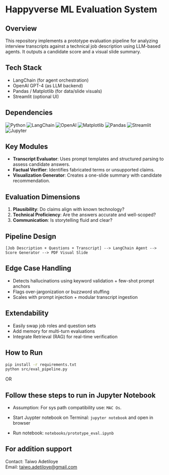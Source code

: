 
# Happyverse ML Evaluation System

## Overview
This repository implements a prototype evaluation pipeline for analyzing interview transcripts against a technical job description using LLM-based agents. It outputs a candidate score and a visual slide summary.

## Tech Stack
- LangChain (for agent orchestration)
- OpenAI GPT-4 (as LLM backend)
- Pandas / Matplotlib (for data/slide visuals)
- Streamlit (optional UI)

## Dependencies
![Python](https://img.shields.io/badge/Python-v3.11-blue.svg?logo=python&longCache=true&logoColor=white&colorB=5e81ac&style=flat-square&colorA=4c566a)
![LangChain](https://img.shields.io/badge/LangChain-v0.1.20-blue.svg?logo=chainlink&longCache=true&style=flat-square&logoColor=white&colorB=5e81ac&colorA=4c566a)
![OpenAI](https://img.shields.io/badge/OpenAI-v1.25.0-blue.svg?logo=openai&longCache=true&style=flat-square&logoColor=white&colorB=5e81ac&colorA=4c566a)
![Matplotlib](https://img.shields.io/badge/Matplotlib-v3.8.4-blue.svg?logo=python&longCache=true&style=flat-square&logoColor=white&colorB=5e81ac&colorA=4c566a)
![Pandas](https://img.shields.io/badge/Pandas-v2.2.2-blue.svg?logo=pandas&longCache=true&style=flat-square&logoColor=white&colorB=5e81ac&colorA=4c566a)
![Streamlit](https://img.shields.io/badge/Streamlit-v1.34.0-blue.svg?logo=streamlit&longCache=true&style=flat-square&logoColor=white&colorB=5e81ac&colorA=4c566a)
![Jupyter](https://img.shields.io/badge/Jupyter-v1.1.1-blue.svg?logo=jupyter&longCache=true&style=flat-square&logoColor=white&colorB=5e81ac&colorA=4c566a)


## Key Modules
- **Transcript Evaluator**: Uses prompt templates and structured parsing to assess candidate answers.
- **Factual Verifier**: Identifies fabricated terms or unsupported claims.
- **Visualization Generator**: Creates a one-slide summary with candidate recommendation.

## Evaluation Dimensions
1. **Plausibility**: Do claims align with known technology?
2. **Technical Proficiency**: Are the answers accurate and well-scoped?
3. **Communication**: Is storytelling fluid and clear?

## Pipeline Design
```text
[Job Description + Questions + Transcript] --> LangChain Agent --> Score Generator --> PDF Visual Slide
```

## Edge Case Handling
- Detects hallucinations using keyword validation + few-shot prompt anchors
- Flags over-jargonization or buzzword stuffing
- Scales with prompt injection + modular transcript ingestion

## Extendability
- Easily swap job roles and question sets
- Add memory for multi-turn evaluations
- Integrate Retrieval (RAG) for real-time verification

## How to Run
```bash
pip install -r requirements.txt
python src/eval_pipeline.py
```

OR 
## Follow these steps to run in Jupyter Notebook

- Assumption: For sys path compatibility use: `MAC Os`.   

- Start Juypter notebook on Terminal: `jupyter notebook` and open in browser

- Run notebook: `notebooks/prototype_eval.ipynb`


## For addition support
Contact: Taiwo Adetiloye  
Email: taiwo.adetiloye@gmail.com

